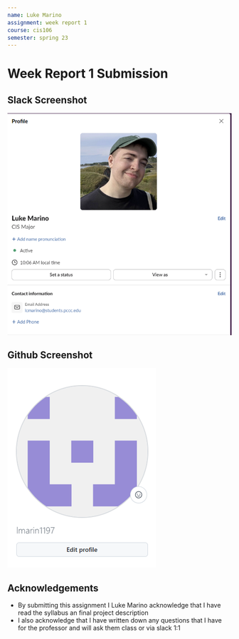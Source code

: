 ```yaml
---
name: Luke Marino
assignment: week report 1
course: cis106
semester: spring 23
---
```


# Week Report 1 Submission

## Slack Screenshot
![Slack](slack.png)

## Github Screenshot
![Slack](gitHub.png)

## Acknowledgements
* By submitting this assignment I Luke Marino acknowledge that I have read the syllabus an final project description
* I also acknowledge that I have written down any questions that I have for the professor and will ask them class or via slack 1:1
